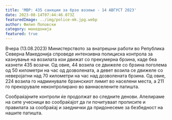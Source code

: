 ```yaml
---
title: 'МВР: 435 санкции за брзо возење - 14 АВГУСТ 2023'
date: 2023-08-14T07:44:46.073Z
featuredImage: ../img/police-mk.jpg.webp
author: Филип Поповски
category: македонија
featured: true
---
```

Вчера (13.08.2023) Министерството за внатрешни работи во Република Северна Македонија спроведе интензивна полициска контрола за казнување на возилата кои движат со прекумерна брзина, каде беа казнети 435 возачи. Од овие, 44 возила се движеле со брзина поголема од 50 километри на час од дозволената, а девет возила се движеле со неверојатни над 70 километри на час над дозволената брзина. Од овие, 224 возила го надминувале брзинскиот лимит во населени места, а 211 го прекорувале неконтролирано во ваннаселените патишта.

Сообраќајните контроли ќе продолжат во следните денови. Апелираме на сите учесници во сообраќајот да ги почитуваат прописите и правилата за сообраќај и заеднички да придонесеме за безбедност на нашите патишта.

